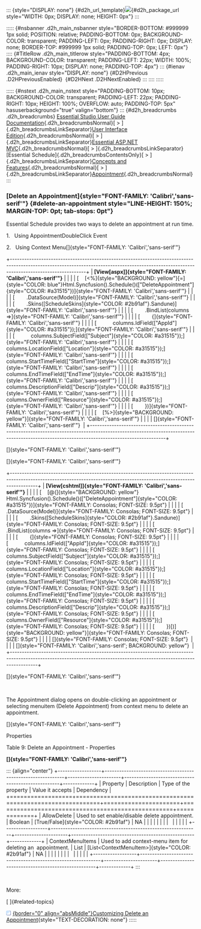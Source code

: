 ::: {style="DISPLAY: none"}
[](ms-xhelp:///?Id=d2h_url_template){#d2h_url_template}![](!package_url!){#d2h_package_url style="WIDTH: 0px; DISPLAY: none; HEIGHT: 0px"}
:::

::::: {#nsbanner .d2h_main_nsbanner style="BORDER-BOTTOM: #999999 1px solid; POSITION: relative; PADDING-BOTTOM: 0px; BACKGROUND-COLOR: transparent; PADDING-LEFT: 0px; PADDING-RIGHT: 0px; DISPLAY: none; BORDER-TOP: #999999 1px solid; PADDING-TOP: 0px; LEFT: 0px"}
:::: {#TitleRow .d2h_main_titlerow style="PADDING-BOTTOM: 4px; BACKGROUND-COLOR: transparent; PADDING-LEFT: 22px; WIDTH: 100%; PADDING-RIGHT: 10px; DISPLAY: none; PADDING-TOP: 4px"}
::: {#ienav .d2h_main_ienav style="DISPLAY: none"}
[](ms-xhelp:///?Id=8503db62-6a19-4f3d-8594-d0cafc1962b0){#D2HPrevious .D2HPreviousEnabled}  [](ms-xhelp:///?Id=dc9fdfc8-1b13-49b5-b668-fb0aedd1985f){#D2HNext .D2HNextEnabled}
:::
::::
:::::

::::: {#nstext .d2h_main_nstext style="PADDING-BOTTOM: 10px; BACKGROUND-COLOR: transparent; PADDING-LEFT: 22px; PADDING-RIGHT: 10px; HEIGHT: 100%; OVERFLOW: auto; PADDING-TOP: 5px" hasuserbackground="true" valign="bottom"}
::: {#d2h_breadcrumbs .d2h_breadcrumbs}
[Essential Studio User Guide Documentation](ms-xhelp:///?Id=12457748-09e3-4d74-a240-8e049cedf030){.d2h_breadcrumbsNormal}[ \> ]{.d2h_breadcrumbsLinkSeparator}[User Interface Edition](ms-xhelp:///?Id=c29296b7-531c-413b-a0ec-488ca1f7f669){.d2h_breadcrumbsNormal}[ \> ]{.d2h_breadcrumbsLinkSeparator}[Essential ASP.NET MVC](ms-xhelp:///?Id=4b14e7d1-65c4-4f67-b1aa-2c37709905a5){.d2h_breadcrumbsNormal}[ \> ]{.d2h_breadcrumbsLinkSeparator}[Essential Schedule]{.d2h_breadcrumbsContentsOnly}[ \> ]{.d2h_breadcrumbsLinkSeparator}[Concepts and Features](ms-xhelp:///?Id=150b7e3e-75c6-4609-ab78-cdde2bca2b16){.d2h_breadcrumbsNormal}[ \> ]{.d2h_breadcrumbsLinkSeparator}[Appointment](ms-xhelp:///?Id=67db6273-bfee-4b89-ac80-61e76818a9d9){.d2h_breadcrumbsNormal}
:::

### [Delete an Appointment]{style="FONT-FAMILY: 'Calibri','sans-serif'"} {#delete-an-appointment style="LINE-HEIGHT: 150%; MARGIN-TOP: 0pt; tab-stops: 0pt"}

Essential Schedule provides two ways to delete an appointment at run time.

1.   Using AppointmentDoubleClick Event

2.   Using Context Menu[]{style="FONT-FAMILY: 'Calibri','sans-serif'"}

+-------------------------------------------------------------------------------------------------------------------------------------------------------------------------------------------+
| **[View\[aspx\]]{style="FONT-FAMILY: 'Calibri','sans-serif'"}**                                                                                                                           |
|                                                                                                                                                                                           |
| [    [\<%]{style="BACKGROUND: yellow"}[=]{style="COLOR: blue"}Html.Syncfusion().Schedule()([\"DeleteAppointment\"]{style="COLOR: #a31515"})]{style="FONT-FAMILY: 'Calibri','sans-serif'"} |
|                                                                                                                                                                                           |
| [        .DataSource(Model)]{style="FONT-FAMILY: 'Calibri','sans-serif'"}                                                                                                                 |
|                                                                                                                                                                                           |
| [        .Skins([ScheduleSkins]{style="COLOR: #2b91af"}.Sandune)]{style="FONT-FAMILY: 'Calibri','sans-serif'"}                                                                            |
|                                                                                                                                                                                           |
| [        .BindList(columns =\>]{style="FONT-FAMILY: 'Calibri','sans-serif'"}                                                                                                              |
|                                                                                                                                                                                           |
| [        {]{style="FONT-FAMILY: 'Calibri','sans-serif'"}                                                                                                                                  |
|                                                                                                                                                                                           |
| [           columns.IdField([\"AppId\"]{style="COLOR: #a31515"});]{style="FONT-FAMILY: 'Calibri','sans-serif'"}                                                                           |
|                                                                                                                                                                                           |
| [           columns.SubjectField([\"Subject\"]{style="COLOR: #a31515"});]{style="FONT-FAMILY: 'Calibri','sans-serif'"}                                                                    |
|                                                                                                                                                                                           |
| [           columns.LocationField([\"Location\"]{style="COLOR: #a31515"});]{style="FONT-FAMILY: 'Calibri','sans-serif'"}                                                                  |
|                                                                                                                                                                                           |
| [           columns.StartTimeField([\"StartTime\"]{style="COLOR: #a31515"});]{style="FONT-FAMILY: 'Calibri','sans-serif'"}                                                                |
|                                                                                                                                                                                           |
| [           columns.EndTimeField([\"EndTime\"]{style="COLOR: #a31515"});]{style="FONT-FAMILY: 'Calibri','sans-serif'"}                                                                    |
|                                                                                                                                                                                           |
| [           columns.DescriptionField([\"Descrip\"]{style="COLOR: #a31515"});]{style="FONT-FAMILY: 'Calibri','sans-serif'"}                                                                |
|                                                                                                                                                                                           |
| [           columns.OwnerField([\"Resource\"]{style="COLOR: #a31515"});]{style="FONT-FAMILY: 'Calibri','sans-serif'"}                                                                     |
|                                                                                                                                                                                           |
| [        })]{style="FONT-FAMILY: 'Calibri','sans-serif'"}                                                                                                                                 |
|                                                                                                                                                                                           |
| [    [%\>]{style="BACKGROUND: yellow"}]{style="FONT-FAMILY: 'Calibri','sans-serif'"}                                                                                                      |
|                                                                                                                                                                                           |
| []{style="FONT-FAMILY: 'Calibri','sans-serif'"}                                                                                                                                           |
+-------------------------------------------------------------------------------------------------------------------------------------------------------------------------------------------+

[]{style="FONT-FAMILY: 'Calibri','sans-serif'"} 

[]{style="FONT-FAMILY: 'Calibri','sans-serif'"} 

+-----------------------------------------------------------------------------------------------------------------------------------------------------------------------+
| **[View\[cshtml\]]{style="FONT-FAMILY: 'Calibri','sans-serif'"}**                                                                                                     |
|                                                                                                                                                                       |
| [    [@(]{style="BACKGROUND: yellow"} Html.Syncfusion().Schedule()([\"DeleteAppointment\"]{style="COLOR: #a31515"})]{style="FONT-FAMILY: Consolas; FONT-SIZE: 9.5pt"} |
|                                                                                                                                                                       |
| [        .DataSource(Model)]{style="FONT-FAMILY: Consolas; FONT-SIZE: 9.5pt"}                                                                                         |
|                                                                                                                                                                       |
| [        .Skins([ScheduleSkins]{style="COLOR: #2b91af"}.Sandune)]{style="FONT-FAMILY: Consolas; FONT-SIZE: 9.5pt"}                                                    |
|                                                                                                                                                                       |
| [        .BindList(columns =\>]{style="FONT-FAMILY: Consolas; FONT-SIZE: 9.5pt"}                                                                                      |
|                                                                                                                                                                       |
| [        {]{style="FONT-FAMILY: Consolas; FONT-SIZE: 9.5pt"}                                                                                                          |
|                                                                                                                                                                       |
| [           columns.IdField([\"AppId\"]{style="COLOR: #a31515"});]{style="FONT-FAMILY: Consolas; FONT-SIZE: 9.5pt"}                                                   |
|                                                                                                                                                                       |
| [           columns.SubjectField([\"Subject\"]{style="COLOR: #a31515"});]{style="FONT-FAMILY: Consolas; FONT-SIZE: 9.5pt"}                                            |
|                                                                                                                                                                       |
| [           columns.LocationField([\"Location\"]{style="COLOR: #a31515"});]{style="FONT-FAMILY: Consolas; FONT-SIZE: 9.5pt"}                                          |
|                                                                                                                                                                       |
| [           columns.StartTimeField([\"StartTime\"]{style="COLOR: #a31515"});]{style="FONT-FAMILY: Consolas; FONT-SIZE: 9.5pt"}                                        |
|                                                                                                                                                                       |
| [           columns.EndTimeField([\"EndTime\"]{style="COLOR: #a31515"});]{style="FONT-FAMILY: Consolas; FONT-SIZE: 9.5pt"}                                            |
|                                                                                                                                                                       |
| [           columns.DescriptionField([\"Descrip\"]{style="COLOR: #a31515"});]{style="FONT-FAMILY: Consolas; FONT-SIZE: 9.5pt"}                                        |
|                                                                                                                                                                       |
| [           columns.OwnerField([\"Resource\"]{style="COLOR: #a31515"});]{style="FONT-FAMILY: Consolas; FONT-SIZE: 9.5pt"}                                             |
|                                                                                                                                                                       |
| [        })[)]{style="BACKGROUND: yellow"}]{style="FONT-FAMILY: Consolas; FONT-SIZE: 9.5pt"}                                                                          |
|                                                                                                                                                                       |
| []{style="FONT-FAMILY: Consolas; FONT-SIZE: 9.5pt"}                                                                                                                   |
|                                                                                                                                                                       |
| []{style="FONT-FAMILY: 'Calibri','sans-serif'; BACKGROUND: yellow"}                                                                                                   |
+-----------------------------------------------------------------------------------------------------------------------------------------------------------------------+

[]{style="FONT-FAMILY: 'Calibri','sans-serif'"} 

 

The Appointment dialog opens on double-clicking an appointment or selecting menuitem (Delete Appointment) from context menu to delete an appointment.

[]{style="FONT-FAMILY: 'Calibri','sans-serif'"} 

Properties

Table 9: Delete an Appointment - Properties

**[]{style="FONT-FAMILY: 'Calibri','sans-serif'"}** 

::: {align="center"}
+------------------+-------------------------------------------------------------+----------------------+---------------------------------------------------+-------------+
| Property         | Description                                                 | Type of the property | Value it accepts                                  | Dependency  |
+==================+=============================================================+======================+===================================================+=============+
| AllowDelete      | Used to set enable/disable delete appointment.              | Boolean              | [True/False]{style="COLOR: #2b91af"}              | NA          |
|                  |                                                             |                      |                                                   |             |
|                  |                                                             |                      |                                                   |             |
+------------------+-------------------------------------------------------------+----------------------+---------------------------------------------------+-------------+
| ContextMenuItems | Used to add context-menu item for deleting an  appointment. | List                 | [List\<ContextMenuItem\>]{style="COLOR: #2b91af"} | NA          |
|                  |                                                             |                      |                                                   |             |
|                  |                                                             |                      |                                                   |             |
+------------------+-------------------------------------------------------------+----------------------+---------------------------------------------------+-------------+
:::

 

More:

[ ]{#related-topics}

[![](button.gif){border="0" align="absMiddle"}Customizing Delete an Appointment](ms-xhelp:///?Id=1b5cf97c-ce95-4d0b-9026-bdea3de41a8a){style="TEXT-DECORATION: none"}
:::::
